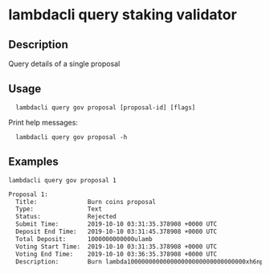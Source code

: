 # lambdacli query staking validator

## Description

Query details of a single proposal

## Usage

```
  lambdacli query gov proposal [proposal-id] [flags]
```

Print help messages:
```
  lambdacli query gov proposal -h
```

## Examples

```
lambdacli query gov proposal 1
```

```txt
Proposal 1:
  Title:              Burn coins proposal
  Type:               Text
  Status:             Rejected
  Submit Time:        2019-10-10 03:31:35.378908 +0000 UTC
  Deposit End Time:   2019-10-10 03:31:45.378908 +0000 UTC
  Total Deposit:      1000000000000ulamb
  Voting Start Time:  2019-10-10 03:31:35.378908 +0000 UTC
  Voting End Time:    2019-10-10 03:36:35.378908 +0000 UTC
  Description:        Burn lambda100000000000000000000000000000000xh6npu's amount
```
